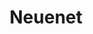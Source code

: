 ---
title: Neuenet
slug: neunet
icon: 
description: Registry operating in the Handshake namespace. As a Director of Handshake, we are committed to help steward the protocol, develop and release tools, and provide services for the New Internet.
offline: false
handshake: true
url: https://registry.neuenet/
docs:
repo: https://github.com/neuenet/extensions
owner: https://twitter.com/neuenet
priority: 2
---